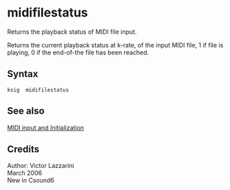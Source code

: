 <!--
id:midifilestatus
category:MIDI input and Initialization
-->
# midifilestatus
Returns the playback status of MIDI file input.

Returns the current playback status at k-rate, of the input MIDI file, 1 if file is playing, 0 if the end-of-the file has been reached.

## Syntax
``` csound-orc
ksig  midifilestatus
```

## See also

[MIDI input and Initialization](../../midi/input)

## Credits

Author: Victor Lazzarini<br>
March 2006<br>
New in Csound6<br>
